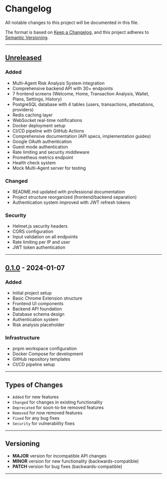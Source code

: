 # Changelog

All notable changes to this project will be documented in this file.

The format is based on [Keep a Changelog](https://keepachangelog.com/en/1.0.0/),
and this project adheres to [Semantic Versioning](https://semver.org/spec/v2.0.0.html).

---

## [Unreleased]

### Added
- Multi-Agent Risk Analysis System integration
- Comprehensive backend API with 30+ endpoints
- 7 frontend screens (Welcome, Home, Transaction Analysis, Wallet, Plans, Settings, History)
- PostgreSQL database with 4 tables (users, transactions, attestations, providers)
- Redis caching layer
- WebSocket real-time notifications
- Docker deployment setup
- CI/CD pipeline with GitHub Actions
- Comprehensive documentation (API specs, implementation guides)
- Google OAuth authentication
- Guest mode authentication
- Rate limiting and security middleware
- Prometheus metrics endpoint
- Health check system
- Mock Multi-Agent server for testing

### Changed
- README.md updated with professional documentation
- Project structure reorganized (frontend/backend separation)
- Authentication system improved with JWT refresh tokens

### Security
- Helmet.js security headers
- CORS configuration
- Input validation on all endpoints
- Rate limiting per IP and user
- JWT token authentication

---

## [0.1.0] - 2024-01-07

### Added
- Initial project setup
- Basic Chrome Extension structure
- Frontend UI components
- Backend API foundation
- Database schema design
- Authentication system
- Risk analysis placeholder

### Infrastructure
- pnpm workspace configuration
- Docker Compose for development
- GitHub repository templates
- CI/CD pipeline setup

---

## Types of Changes

- `Added` for new features
- `Changed` for changes in existing functionality
- `Deprecated` for soon-to-be removed features
- `Removed` for now removed features
- `Fixed` for any bug fixes
- `Security` for vulnerability fixes

---

## Versioning

- **MAJOR** version for incompatible API changes
- **MINOR** version for new functionality (backwards-compatible)
- **PATCH** version for bug fixes (backwards-compatible)

---

[Unreleased]: https://github.com/vetra/vetra/compare/v0.1.0...HEAD
[0.1.0]: https://github.com/vetra/vetra/releases/tag/v0.1.0

